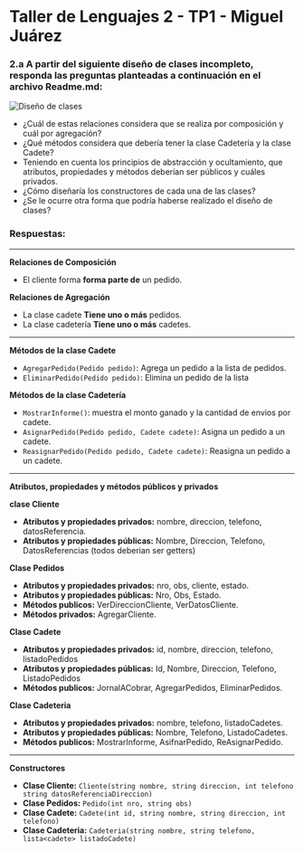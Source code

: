# Taller de Lenguajes 2 - TP1 - Miguel Juárez
### 2.a A partir del siguiente diseño de clases incompleto, responda las preguntas planteadas a continuación en el archivo Readme.md:

![Diseño de clases](/Resources/Diseño%20de%20clases.png)

* ¿Cuál de estas relaciones considera que se realiza por composición y cuál por
agregación?
* ¿Qué métodos considera que debería tener la clase Cadetería y la clase Cadete?
* Teniendo en cuenta los principios de abstracción y ocultamiento, que atributos,
propiedades y métodos deberían ser públicos y cuáles privados.
* ¿Cómo diseñaría los constructores de cada una de las clases?
* ¿Se le ocurre otra forma que podría haberse realizado el diseño de clases?

### **Respuestas:**
***
**Relaciones de Composición**
* El cliente forma **forma parte de** un pedido.

**Relaciones de Agregación**

* La clase cadete **Tiene uno o más** pedidos.
* La clase cadetería **Tiene uno o más** cadetes.
*** 

**Métodos de la clase Cadete**
* `AgregarPedido(Pedido pedido)`: Agrega un pedido a la lista de pedidos.
* `EliminarPedido(Pedido pedido)`: Elimina un pedido de la lista

**Métodos de la clase Cadetería**
* `MostrarInforme()`: muestra el monto ganado y la cantidad de envios por cadete.
* `AsignarPedido(Pedido pedido, Cadete cadete)`: Asigna un pedido a un cadete.
* `ReasignarPedido(Pedido pedido, Cadete cadete)`: Reasigna un pedido a un cadete.
***
**Atributos, propiedades y métodos públicos y privados**

**clase Cliente**

* **Atributos y propiedades privados:** nombre, direccion, telefono, datosReferencia.
* **Atributos y propiedades públicas:** Nombre, Direccion, Telefono, DatosReferencias (todos deberian ser getters)


**Clase Pedidos**
* **Atributos y propiedades privados:** nro, obs, cliente, estado.
* **Atributos y propiedades públicas:** Nro, Obs, Estado.
* **Métodos publicos:** VerDireccionCliente, VerDatosCliente.
* **Métodos privados:** AgregarCliente.

**Clase Cadete**
* **Atributos y propiedades privados:** id, nombre, direccion, telefono, listadoPedidos
* **Atributos y propiedades públicas:** Id, Nombre, Direccion, Telefono, ListadoPedidos
* **Métodos publicos:** JornalACobrar, AgregarPedidos, EliminarPedidos.

**Clase Cadeteria**
* **Atributos y propiedades privados:** nombre, telefono, listadoCadetes.
* **Atributos y propiedades públicas:** Nombre, Telefono, ListadoCadetes.
* **Métodos publicos:** MostrarInforme, AsifnarPedido, ReAsignarPedido.
***

**Constructores**
* **Clase Cliente:** `Cliente(string nombre, string direccion, int telefono string datosReferenciaDireccion)`
* **Clase Pedidos:** `Pedido(int nro, string obs)`
* **Clase Cadete:** `Cadete(int id, string nombre, string direccion, int telefono)`
* **Clase Cadeteria:** `Cadeteria(string nombre, string telefono, lista<cadete> listadoCadete)`